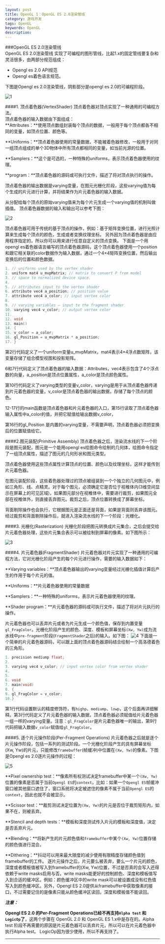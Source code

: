 ```yaml
---
layout: post  
title: OpenGL 1：OpenGL ES 2.0渲染管线	
category: 游戏开发 	
tags: OpenGL  
keywords: OpenGL  
description:   
---
```

###OpenGL ES 2.0渲染管线	
OpenGL ES 2.0渲染管线	实现了可编程的图形管线，比起1.x的固定管线要复杂和灵活很多，由两部分规范组成：

*	Opengl es 2.0 API规范
* 	Opengl es着色语言规范。

下图是Opengl es 2.0渲染管线，阴影部分是opengl es 2.0的可编程阶段。

![1](/public/img/opengl/graphics_pipeline.png)


 

####1. 顶点着色器(VertexShader)
顶点着色器对顶点实现了一种通用的可编程方法。	
顶点着色器的输入数据由下面组成：	
**Attributes：**使用顶点数组封装每个顶点的数据，一般用于每个顶点都各不相同的变量，如顶点位置、颜色等。

**Uniforms：**顶点着色器使用的常量数据，不能被着色器修改，一般用于对同一组顶点组成的单个3D物体中所有顶点都相同的变量，如当前光源的位置。	

**Samplers：**这个是可选的，一种特殊的uniforms，表示顶点着色器使用的纹理。

**program：**顶点着色器的源码或可执行文件，描述了将对顶点执行的操作。

顶点着色器的输出数据是varying变量，在图元光栅化阶段，这些varying值为每个生成的片元进行计算，并将结果作为片元着色器的输入数据。

从分配给每个顶点的原始varying值来为每个片元生成一个varying值的机制叫做插值。
顶点着色器数据的输入和输出可以参考下图：

![2](/public/img/opengl/vertex_shader.png)

顶点着色器可用于传统的基于顶点的操作，例如：基于矩阵变换位置，进行光照计算来生成每个顶点的颜色，生成或者变换纹理坐标。
另外因为顶点着色器是由应用程序指定的，所以你可以用来进行任意自定义的顶点变换。
下面是一个用opengl es着色器语言编写的顶点着色器源码，这个顶点着色器使用一个position和跟它相关联的color数据作为输入数据，通过一个4×4矩阵变换位置，然后输出变换后的位置和颜色数据。

```C
1. // uniforms used by the vertex shader
2. uniform mat4 u_mvpMatrix; // matrix to convert P from model
3. // space to normalized device space.
4.
5. // attributes input to the vertex shader
6. attribute vec4 a_position; // position value
7. attribute vec4 a_color; // input vertex color
8.
9. // varying variables – input to the fragment shader
10. varying vec4 v_color; // output vertex color
11.
12. void
13. main()
14. {
15. v_color = a_color;
16. gl_Position = u_mvpMatrix * a_position;
17. }
```
第2行代码定义了一个uniform变量u_mvpMatrix，mat4表示4×4浮点数矩阵，该变量存储了组合模型视图和投影矩阵。

6和7行代码定义了顶点着色器的输入数据：Attributes，vec4表示包含了4个浮点数的向量，a_position是顶点位置属性，a_color是顶点颜色属性。

第10行代码定义了varying类型的变量v_color，varying是用于从顶点着色器传递到片元着色器的变量，v_color是顶点着色器的输出数据，存储了每个顶点的颜色。

12-17行的main函数是顶点着色器和片元着色器的入口，第15行读取了顶点着色器输入属性中a_color的值，并把它赋值给输出数据v_color，

第16行的gl_Position 是内置的varying变量，不需要声明，顶点着色器必须把变换后的位置赋值给它。

####2.图元装配(Primitive Assembly)
顶点着色器之后，渲染流水线的下一个阶段是图元装配，图元是一个能用opengl es绘图命令绘制的几何体，绘图命令指定了一组顶点属性，描述了图元的几何形状和图元类型。

顶点着色器使用这些顶点属性计算顶点的位置、颜色以及纹理坐标，这样才能传到片元着色器。

在图元装配阶段，这些着色器处理过的顶点被组装到一个个独立的几何图元中，例如三角形、线、点精灵。对于每个图元，必须确定它是否位于视椎体内(3维空间显示在屏幕上的可见区域)，如果图元部分在视椎体中，需要进行裁剪，如果图元全部在视椎体外，则直接丢弃图元。裁剪之后，顶点位置转换成了屏幕坐标。

背面剔除操作也会执行，它根据图元是正面还是背面，如果是背面则丢弃该图元。经过裁剪和背面剔除操作后，就进入渲染流水线的下一个阶段：光栅化。

####3. 光栅化(Rasterization)
光栅化阶段把图元转换成片元集合，之后会提交给片元着色器处理，这些片元集合表示可以被绘制到屏幕的像素。如下图所示：

![3](/public/img/opengl/Rasterzation_stage.png)

 

####4. 片元着色器(FragmentShader)
片元着色器对片元实现了一种通用的可编程方法，它对光栅化阶段产生的每个片元进行操作，需要的输入数据如下：

**Varying variables：**顶点着色器输出的varying变量经过光栅化插值计算后产生的作用于每个片元的值。

**Uniforms：**片元着色器使用的常量数据

**Samplers：**一种特殊的uniforms，表示片元着色器使用的纹理。

**Shader program：**片元着色器的源码或可执行文件，描述了将对片元执行的操作。

片元着色器也可以丢弃片元或者为片元生成一个颜色值，保存到内置变量`gl_FragColor`。光栅化阶段产生的颜色、深度、模板和屏幕坐标`(Xw, Yw)`成为流水线中`pre-fragment`阶段(`FragmentShader`之后)的输入。如下图：
![4](/public/img/opengl/fragment_shader.png)
下面是一个简单的片元着色器源码，可以跟上面的顶点着色器源码结合绘制一个高洛德着色的三角形。

```C
1. precision mediump float;
2.
3. varying vec4 v_color; // input vertex color from vertex shader
4.
5.
6. void
7. main(void)
8. {
9. gl_FragColor = v_color;
10.}
```
第1行代码设置默认的精度修饰符，有`highp`、`mediump`、`lowp`，这个后面再详细解释。第3行代码定义了片元着色器的输入数据，顶点着色器必须赋值给片元着色器一组一样的varying变量。注意：`gl_FragColor`是片元着色器唯一的输出，第9行代码把输入数据`v_color`赋值给`gl_FragColor`。

####5. 逐个片元操作阶段(Per-Fragment Operations)
片元着色器之后就是逐个片元操作阶段，包括一系列的测试阶段。一个光栅化阶段产生的具有屏幕坐标(Xw, Yw)的片元，只能修改`framebuffer`(帧缓冲)中位置在`(Xw, Yw)`的像素。下图是Opengl es 2.0逐片元操作的过程：

![5](/public/img/opengl/per_fragment_operations.png)

**Pixel ownership test：**像素所有权测试决定framebuffer中某一个`(Xw, Yw)`位置的像素是否属于当前`Opengl ES`的`context`，比如：如果一个`Opengl ES`帧缓冲窗口被其他窗口遮住了，窗口系统将决定被遮住的像素不属于当前`Opengl ES`的`context`，因此也就不会被显示。

**Scissor test：**裁剪测试决定位置为`(Xw, Yw)`的片元是否位于裁剪矩形内，如果不在，则被丢弃。

**Stencil and depth tests：**模板和深度测试传入片元的模板和深度值，决定是否丢弃片元。

**Blending：**将新产生的片元颜色值和`framebuffer`中某个`(Xw, Yw)`位置存储的颜色值进行混合。

**Dithering：**抖动可以用来最大限度的减少使用有限精度存储颜色值到framebuffer的工件。
逐片元操作之后，片元要么被丢弃，要么一个片元的颜色，深度或者模板值被写入到framebuffer的(Xw, Yw)位置，不过是否真的会写入还得依赖于write masks启用与否。write masks能更好的控制颜色、深度和模板值写入到合适的缓冲区。例如：颜色缓冲区中的write mask可以被设置成没有红色值写入到颜色缓冲区。另外，Opengl ES 2.0提供从framebuffer中获取像素的接口，不过需要记住的是像素只能从颜色缓冲区读回，深度和模板值不能读回。

***注意：***

**Opengl ES 2.0 的Per-Fragment Operations已经不再支持`Alpha test` 和 `LogicOp`了**，这两个步骤在 OpenGL 2.0 和 OpenGL ES 1.x中是存在的。Alpha test 阶段不再需要的原因是片元着色器可以丢弃片元，所以可以在片元着色器中执行Alpha test。 LogicOp因为很少使用，所以不再支持了。


---








